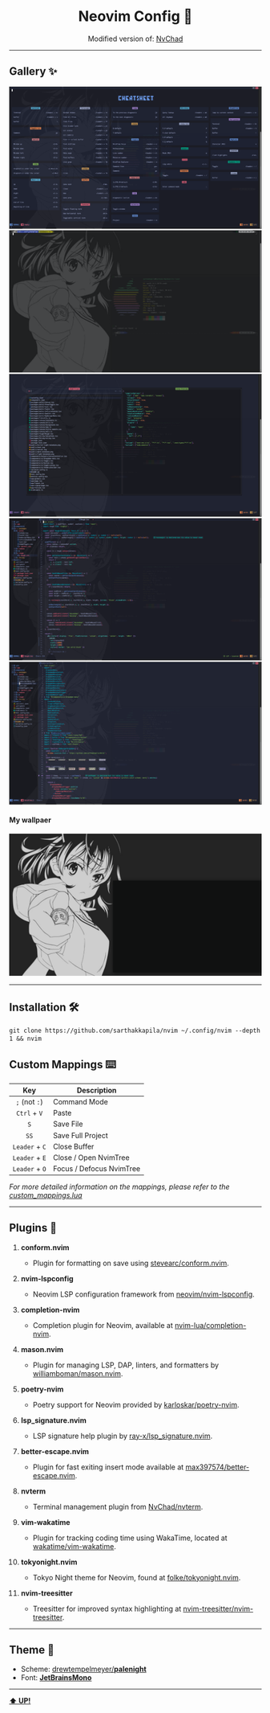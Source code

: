 <h1 id="header" align="center">Neovim Config 🌃</h1>

<div align="center">

Modified version of: [NvChad](https://github.com/NvChad/NvChad)
</div>

----
## Gallery ✨

![Cheatsheet](/images/cheatsheet.png)
![Iterm](/images/terminal.png)
![Neotree](/images/neotree.png)
![nvim](/images/code1.png)
![nvim](/images/code2.png)

#### My wallpaer
![My wallpaper](/images/wallpaper.png)

----
## Installation 🛠️
```
git clone https://github.com/sarthakkapila/nvim ~/.config/nvim --depth 1 && nvim
```

## Custom Mappings ⌨️
|        Key        |       Description        |
| :---------------: | ------------------------ |
|   `;` (not `:`)   | Command Mode             |
|   `Ctrl` + `V`    | Paste                    |
|        `S`        | Save File                |
|        `SS`       | Save Full Project        |
|   `Leader` + `C`  | Close Buffer             |
|   `Leader` + `E`  | Close / Open NvimTree    |
|   `Leader` + `O`  | Focus / Defocus NvimTree |

*For more detailed information on the mappings, please refer to the [custom_mappings.lua](/lua/mappings.lua)*

----
## Plugins 🧩

1. **conform.nvim**
   - Plugin for formatting on save using [stevearc/conform.nvim](https://github.com/stevearc/conform.nvim).

2. **nvim-lspconfig**
   - Neovim LSP configuration framework from [neovim/nvim-lspconfig](https://github.com/neovim/nvim-lspconfig).

3. **completion-nvim**
   - Completion plugin for Neovim, available at [nvim-lua/completion-nvim](https://github.com/nvim-lua/completion-nvim).

4. **mason.nvim**
   - Plugin for managing LSP, DAP, linters, and formatters by [williamboman/mason.nvim](https://github.com/williamboman/mason.nvim).

5. **poetry-nvim**
   - Poetry support for Neovim provided by [karloskar/poetry-nvim](https://github.com/karloskar/poetry-nvim).

6. **lsp_signature.nvim**
   - LSP signature help plugin by [ray-x/lsp_signature.nvim](https://github.com/ray-x/lsp_signature.nvim).

7. **better-escape.nvim**
   - Plugin for fast exiting insert mode available at [max397574/better-escape.nvim](https://github.com/max397574/better-escape.nvim).

8. **nvterm**
   - Terminal management plugin from [NvChad/nvterm](https://github.com/NvChad/nvterm).

9. **vim-wakatime**
   - Plugin for tracking coding time using WakaTime, located at [wakatime/vim-wakatime](https://github.com/wakatime/vim-wakatime).

10. **tokyonight.nvim**
    - Tokyo Night theme for Neovim, found at [folke/tokyonight.nvim](https://github.com/folke/tokyonight.nvim).

11. **nvim-treesitter**
    - Treesitter for improved syntax highlighting at [nvim-treesitter/nvim-treesitter](https://github.com/nvim-treesitter/nvim-treesitter).
----
## Theme 🎨
- Scheme: [drewtempelmeyer/**palenight**](https://github.com/drewtempelmeyer/palenight.vim)
- Font: [**JetBrainsMono**](https://www.nerdfonts.com/font-downloads)

----

[**⬆️ UP!**](#header)
